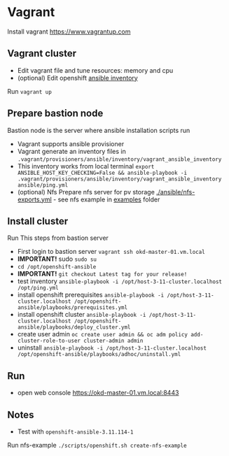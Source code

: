 # Vagrant

Install vagrant <https://www.vagrantup.com>

## Vagrant cluster

- Edit vagrant file and tune resources: memory and cpu
- (optional) Edit openshift [ansible inventory](./vagrant/ansible/host-3-11-cluster.localhost)

Run `vagrant up`

## Prepare bastion node

Bastion node is the server where ansible installation scripts run

- Vagrant supports ansible provisioner
- Vagrant generate an inventory files in `.vagrant/provisioners/ansible/inventory/vagrant_ansible_inventory`
- This inventory works from local terminal `export ANSIBLE_HOST_KEY_CHECKING=False && ansible-playbook -i .vagrant/provisioners/ansible/inventory/vagrant_ansible_inventory ansible/ping.yml`
- (optional) Nfs Prepare nfs server for pv storage [./ansible/nfs-exports.yml](./ansible/nfs-exports.yml) - see nfs example in [examples](../../examples/manage.sh) folder

## Install cluster

Run This steps from bastion server

- First login to bastion server `vagrant ssh okd-master-01.vm.local`
- **IMPORTANT!** sudo `sudo su`
- `cd /opt/openshift-ansible`
- **IMPORTANT!** `git checkout Latest tag for your release!` 
- test inventory `ansible-playbook -i /opt/host-3-11-cluster.localhost /opt/ping.yml`
- install openshift prerequisites `ansible-playbook -i /opt/host-3-11-cluster.localhost /opt/openshift-ansible/playbooks/prerequisites.yml`
- install openshift cluster `ansible-playbook -i /opt/host-3-11-cluster.localhost /opt/openshift-ansible/playbooks/deploy_cluster.yml`
- create user admin `oc create user admin && oc adm policy add-cluster-role-to-user cluster-admin admin`
- uninstall `ansible-playbook -i /opt/host-3-11-cluster.localhost /opt/openshift-ansible/playbooks/adhoc/uninstall.yml`

## Run

- open web console <https://okd-master-01.vm.local:8443>

## Notes

- Test with `openshift-ansible-3.11.114-1`


Run nfs-example `./scripts/openshift.sh create-nfs-example`